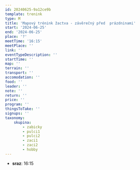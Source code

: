 ```yaml
---
id: 20240625-9a12ce9b
template: trenink
type: M
title: 'Mapový trénink žactva - závěrečný před  prázdninami'
start: '2024-06-25'
end: '2024-06-25'
place: '?'
meetTime: '16:15'
meetPlace: ''
link: ''
eventTypeDescription: ''
startTime: ''
map: ''
terrain: ''
transport: ''
accomodation: ''
food: ''
leader: ''
note: ''
return: ''
price: ''
program: ''
thingsToTake: ''
signups: ''
taxonomy:
    skupina:
        - zabicky
        - pulci1
        - pulci2
        - zaci1
        - zaci2
        - hobby
---
```


* **sraz**: 16:15
